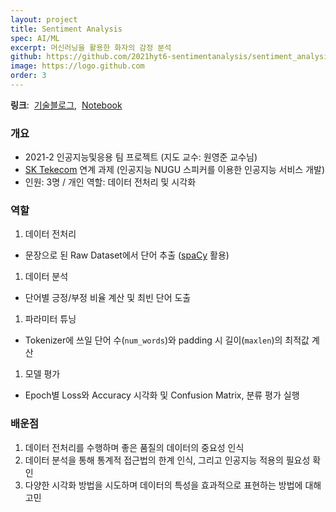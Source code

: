 ```yaml
---
layout: project
title: Sentiment Analysis
spec: AI/ML
excerpt: 머신러닝을 활용한 화자의 감정 분석
github: https://github.com/2021hyt6-sentimentanalysis/sentiment_analysis_nb
image: https://logo.github.com
order: 3
---
```


**링크**:&nbsp;
[기술블로그](https://2021hyt6-techblog.github.io/projects-blog/ai/),&nbsp;
[Notebook](https://github.com/2021hyt6-sentimentanalysis/sentiment_analysis_nb)

### 개요

* 2021-2 인공지능및응용 팀 프로젝트 (지도 교수: 원영준 교수님)
* [SK Tekecom](https://www.sktelecom.com) 연계 과제 (인공지능 NUGU 스피커를 이용한 인공지능 서비스 개발)
* 인원: 3명 / 개인 역할: 데이터 전처리 및 시각화

### 역할 

1. 데이터 전처리
  * 문장으로 된 Raw Dataset에서 단어 추출 ([spaCy](https://spacy.io) 활용)
1. 데이터 분석
  * 단어별 긍정/부정 비율 계산 및 최빈 단어 도출
1. 파라미터 튜닝
  * Tokenizer에 쓰일 단어 수(`num_words`)와 padding 시 길이(`maxlen`)의 최적값 계산
1. 모델 평가
  * Epoch별 Loss와 Accuracy 시각화 및 Confusion Matrix, 분류 평가 실행

### 배운점

1. 데이터 전처리를 수행하며 좋은 품질의 데이터의 중요성 인식
1. 데이터 분석을 통해 통계적 접근법의 한계 인식, 그리고 인공지능 적용의 필요성 확인
1. 다양한 시각화 방법을 시도하며 데이터의 특성을 효과적으로 표현하는 방법에 대해 고민
